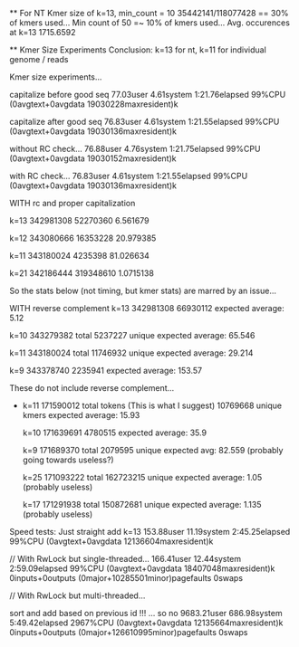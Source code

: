 ** For NT
Kmer size of k=13, min_count = 10
35442141/118077428 == 30% of kmers used...
Min count of 50 =~ 10% of kmers used...
Avg. occurences at k=13 1715.6592

** Kmer Size Experiments
Conclusion: k=13 for nt, k=11 for individual genome / reads

Kmer size experiments...

capitalize before good seq
77.03user 4.61system 1:21.76elapsed 99%CPU (0avgtext+0avgdata 19030228maxresident)k

capitalize after good seq
76.83user 4.61system 1:21.55elapsed 99%CPU (0avgtext+0avgdata 19030136maxresident)k


without RC check...
76.88user 4.76system 1:21.75elapsed 99%CPU (0avgtext+0avgdata 19030152maxresident)k

with RC check...
76.83user 4.61system 1:21.55elapsed 99%CPU (0avgtext+0avgdata 19030136maxresident)k


WITH rc and proper capitalization

k=13
    342981308
     52270360
     6.561679

k=12
    343080666
     16353228
    20.979385

k=11
    343180024
      4235398
    81.026634

k=21
    342186444
    319348610
    1.0715138

So the stats below (not timing, but kmer stats) are marred by an issue...

WITH reverse complement
   k=13 342981308
         66930112
         expected average: 5.12

   k=10 343279382 total
          5237227 unique
          expected average: 65.546

   k=11 343180024 total 
         11746932 unique
          expected average: 29.214

   k=9  343378740
          2235941
        expected average: 153.57


   These do not include reverse complement...
 * k=11 171590012 total tokens (This is what I suggest)
         10769668 unique kmers
         expected average: 15.93
   
   k=10 171639691
          4780515
         expected average: 35.9

   k=9  171689370 total
          2079595 unique
          expected avg: 82.559 (probably going towards useless?)

   k=25 171093222 total
        162723215 unique
        expected average: 1.05 (probably useless)

   k=17 171291938 total
        150872681 unique
        expected average: 1.135 (probably useless)

Speed tests:
Just straight add
k=13
153.88user 11.19system 2:45.25elapsed 99%CPU (0avgtext+0avgdata 12136604maxresident)k

// With RwLock but single-threaded...
166.41user 12.44system 2:59.09elapsed 99%CPU (0avgtext+0avgdata 18407048maxresident)k
0inputs+0outputs (0major+10285501minor)pagefaults 0swaps

// With RwLock but multi-threaded...

sort and add based on previous id !!! ... so no
9683.21user 686.98system 5:49.42elapsed 2967%CPU (0avgtext+0avgdata 12135664maxresident)k
0inputs+0outputs (0major+126610995minor)pagefaults 0swaps